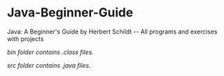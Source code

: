 # Java-Beginner-Guide
Java: A Beginner's Guide by Herbert Schildt -- All programs and exercises with projects

_bin folder contains .class files._

_src folder contains .java files._
